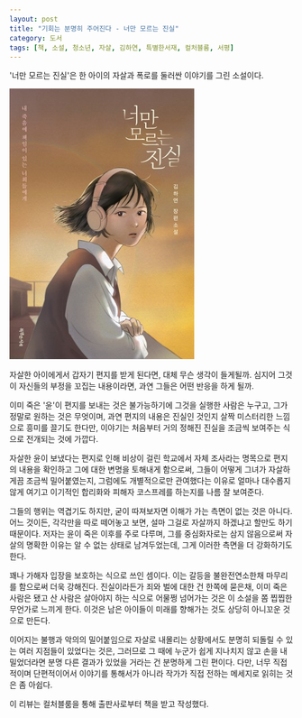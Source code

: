 ```yaml
---
layout: post
title: "기회는 분명히 주어진다 - 너만 모르는 진실"
category: 도서
tags: [책, 소설, 청소년, 자살, 김하연, 특별한서재, 컬처블룸, 서평]
---
```


'너만 모르는 진실'은
한 아이의 자살과 폭로를 둘러싼 이야기를 그린 소설이다.

![표지](/images/the-truth-only-you-dont-know-book-h480.jpg)

자살한 아이에게서 갑자기 편지를 받게 된다면,
대체 무슨 생각이 들게될까.
심지어 그것이 자신들의 부정을 꼬집는 내용이라면,
과연 그들은 어떤 반응을 하게 될까.

이미 죽은 '윤'이 편지를 보내는 것은 불가능하기에
그것을 실행한 사람은 누구고,
그가 정말로 원하는 것은 무엇이며,
과연 편지의 내용은 진실인 것인지
살짝 미스터리한 느낌으로 흥미를 끌기도 한다만,
이야기는 처음부터 거의 정해진 진실을
조금씩 보여주는 식으로 전개되는 것에 가깝다.

자살한 윤이 보냈다는 편지로 인해 비상이 걸린 학교에서
자체 조사라는 명목으로 편지의 내용을 확인하고 그에 대한 변명을 토해내게 함으로써,
그들이 어떻게 그녀가 자살하게끔 조금씩 밀어붙였는지,
그럼에도 개별적으로만 관여했다는 이유로 얼마나 대수롭지 않게 여기고
이기적인 합리화와 피해자 코스프레를 하는지를 나름 잘 보여준다.

그들의 행위는 역겹기도 하지만, 굳이 따져보자면 이해가 가는 측면이 없는 것은 아니다.
어느 것이든, 각각만을 따로 떼어놓고 보면, 설마 그걸로 자살까지 하겠냐고 할만도 하기 때문이다.
저자는 윤이 죽은 이후를 주로 다루며, 그를 중심화자로는 삼지 않음으로써
자살의 명확한 이유는 알 수 없는 상태로 남겨두었는데,
그게 이러한 측면을 더 강화하기도 한다.

꽤나 가해자 입장을 보호하는 식으로 쓰인 셈이다.
이는 갈등을 불완전연소한채 마무리를 함으로써 더욱 강해진다.
진실이라든가 죄와 벌에 대한 건 한쪽에 묻은채,
이미 죽은 사람은 됐고 산 사람은 살아야지 하는 식으로 어물쩡 넘어가는 것은
이 소설을 쫌 찝찝한 무언가로 느끼게 한다.
이것은 남은 아이들이 미래를 향해가는 것도 상당히 아니꼬운 것으로 만든다.

이어지는 불행과 악의의 밀어붙임으로 자살로 내몰리는 상황에서도
분명히 되돌릴 수 있는 여러 지점들이 있었다는 것은,
그러므로 그 때에 누군가 쉽게 지나치지 않고 손을 내밀었더라면
분명 다른 결과가 있었을 거라는 건 분명하게 그린 편이다.
다만, 너무 직접적이며 단편적이어서
이야기를 통해서가 아니라 작가가 직접 전하는 메세지로 읽히는 것은 좀 아쉽다.



<div class="im im-info">
이 리뷰는 컬처블룸을 통해 출판사로부터 책을 받고 작성했다.
</div>
